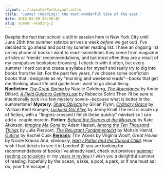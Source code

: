 ```yaml
---
layout: ../layouts/PostLayout.astro
title: 'Summer (Reading): the most wonderful time of the year.'
date: 2016-06-09 20:50:46
slug: summer-reading-2
---
```


Despite the fact that school is still in session here in New York City until June 28th (the summer solstice arrives a week _before_ we get out), I've decided to go ahead and post my summer reading list. I have an ongoing list on my phone of books I want to read--sometimes they come from magazine articles or friends' recommendations, and but most often they are a result of my compulsive bookstore browsing. I check in with it often, but every summer I nerd out and create a syllabus for myself and really try to dig into books from the list. For the past few years, I've chosen some nonfiction books that I designate as my "morning and weekend reads"--books that get me thinking about life and guide how I want to go about living. **Nonfiction**: [_The Great Spring_](http://nataliegoldberg.com/books/the-great-spring/) by Natalie Goldberg, [_The Abundance_](http://www.nytimes.com/2016/03/27/books/review/the-abundance-by-annie-dillard.html?_r=0) by Annie Dillard, [_A Field Guide to Getting Lost_](https://www.brainpickings.org/2014/08/04/field-guide-to-getting-lost-rebecca-solnit/) by Rebecca Solnit Then I'll be sure to intentionally tuck in a few mystery novels--because what is better in the summertime? **Mystery**: [_Sharp Objects_](http://gillian-flynn.com/sharp-objects/) by Gillian Flynn, [_Ordinary Grace_](http://www.williamkentkrueger.com/ordinarygrace.html) by  William Kent Krueger, *[Luckiest Girl Alive](http://www.lennyletter.com/life/a316/what-i-know/)* by Jenny Knoll The rest is made up of fiction, with a "fingers-crossed I finish these quickly" mindset so I can add a  couple more in. **Fiction**: [_Behind the Scenes at the Museum_](http://www.kateatkinson.co.uk/book_detail.php?b=Behind_the_Scenes_at_the_Museum) by Kate Atkinson, [_Imagine Me Gone_](http://www.adamhaslett.net/imagine-me-gone/) by Adam Haslett, [_Among the Ten Thousand Things_](http://www.penguinrandomhouse.com/books/228436/among-the-ten-thousand-things-by-julia-pierpont/9780812985344/) by Julia Pierpont, [_The Reluctant Fundamentalist_](http://www.nytimes.com/2007/04/22/books/review/Olsson.t.html) by Mohsin Hamid, _[Outline](http://www.npr.org/2015/01/13/376093557/theres-nothing-sketchy-about-this-outline)_ by Rachel Cusk [**Rereads**](http://akindoflibrary.com/decades-worth-rereading-favorites-blogs-tenth-year/): _The Waves_ by Virginia Woolf, _Great House_ by Nicole Krauss And, obviously, [_Harry Potter and the Cursed Child_](https://www.theguardian.com/books/2016/feb/10/new-harry-potter-cursed-child-eighth-book-july-play-script). How I wish I had tickets to see it in London! (If you are looking for recommendations of books I've already read, check out previous [summer reading conclusions](http://akindoflibrary.com/category/summer-reading-conclusion/) or my [years in review](http://akindoflibrary.com/category/year-in-review/).) I wish you a delightful summer of reading, hopefully by the ocean, a lake, a pool, a park, or if one must as I do, your fire escape :)
